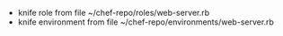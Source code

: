 - knife role from file ~/chef-repo/roles/web-server.rb
- knife environment from file ~/chef-repo/environments/web-server.rb